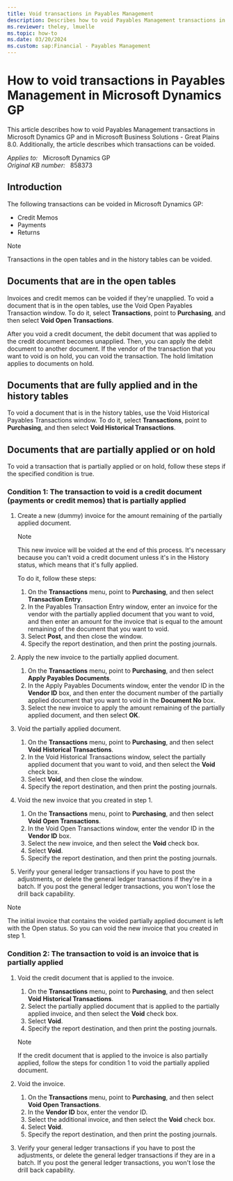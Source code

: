 ```yaml
---
title: Void transactions in Payables Management
description: Describes how to void Payables Management transactions in Microsoft Dynamics GP and in Microsoft Business Solutions - Great Plains.
ms.reviewer: theley, lmuelle
ms.topic: how-to
ms.date: 03/20/2024
ms.custom: sap:Financial - Payables Management
---
```

# How to void transactions in Payables Management in Microsoft Dynamics GP

This article describes how to void Payables Management transactions in Microsoft Dynamics GP and in Microsoft Business Solutions - Great Plains 8.0. Additionally, the article describes which transactions can be voided.

_Applies to:_ &nbsp; Microsoft Dynamics GP  
_Original KB number:_ &nbsp; 858373

## Introduction

The following transactions can be voided in Microsoft Dynamics GP:

- Credit Memos
- Payments
- Returns

> [!NOTE]
> Transactions in the open tables and in the history tables can be voided.

## Documents that are in the open tables

Invoices and credit memos can be voided if they're unapplied. To void a document that is in the open tables, use the Void Open Payables Transaction window. To do it, select **Transactions**, point to **Purchasing**, and then select **Void Open Transactions**.

After you void a credit document, the debit document that was applied to the credit document becomes unapplied. Then, you can apply the debit document to another document. If the vendor of the transaction that you want to void is on hold, you can void the transaction. The hold limitation applies to documents on hold.

## Documents that are fully applied and in the history tables

To void a document that is in the history tables, use the Void Historical Payables Transactions window. To do it, select **Transactions**, point to **Purchasing**, and then select **Void Historical Transactions**.

## Documents that are partially applied or on hold

To void a transaction that is partially applied or on hold, follow these steps if the specified condition is true.

### Condition 1: The transaction to void is a credit document (payments or credit memos) that is partially applied

1. Create a new (dummy) invoice for the amount remaining of the partially applied document.

    > [!NOTE]
    > This new invoice will be voided at the end of this process. It's necessary because you can't void a credit document unless it's in the History status, which means that it's fully applied.

    To do it, follow these steps:

      1. On the **Transactions** menu, point to **Purchasing**, and then select **Transaction Entry**.
      2. In the Payables Transaction Entry window, enter an invoice for the vendor with the partially applied document that you want to void, and then enter an amount for the invoice that is equal to the amount remaining of the document that you want to void.
      3. Select **Post**, and then close the window.
      4. Specify the report destination, and then print the posting journals.

2. Apply the new invoice to the partially applied document.

    1. On the **Transactions** menu, point to **Purchasing**, and then select **Apply Payables Documents**.
    2. In the Apply Payables Documents window, enter the vendor ID in the **Vendor ID** box, and then enter the document number of the partially applied document that you want to void in the **Document No** box.
    3. Select the new invoice to apply the amount remaining of the partially applied document, and then select **OK**.

3. Void the partially applied document.

    1. On the **Transactions** menu, point to **Purchasing**, and then select **Void Historical Transactions**.
    2. In the Void Historical Transactions window, select the partially applied document that you want to void, and then select the **Void** check box.
    3. Select **Void**, and then close the window.
    4. Specify the report destination, and then print the posting journals.

4. Void the new invoice that you created in step 1.

    1. On the **Transactions** menu, point to **Purchasing**, and then select **Void Open Transactions**.
    2. In the Void Open Transactions window, enter the vendor ID in the **Vendor ID** box.
    3. Select the new invoice, and then select the **Void** check box.
    4. Select **Void**.
    5. Specify the report destination, and then print the posting journals.

5. Verify your general ledger transactions if you have to post the adjustments, or delete the general ledger transactions if they're in a batch. If you post the general ledger transactions, you won't lose the drill back capability.

> [!NOTE]
> The initial invoice that contains the voided partially applied document is left with the Open status. So you can void the new invoice that you created in step 1.

### Condition 2: The transaction to void is an invoice that is partially applied

1. Void the credit document that is applied to the invoice.

    1. On the **Transactions** menu, point to **Purchasing**, and then select **Void Historical Transactions**.
    2. Select the partially applied document that is applied to the partially applied invoice, and then select the **Void** check box.
    3. Select **Void**.
    4. Specify the report destination, and then print the posting journals.

    > [!NOTE]
    > If the credit document that is applied to the invoice is also partially applied, follow the steps for condition 1 to void the partially applied document.

2. Void the invoice.

    1. On the **Transactions** menu, point to **Purchasing**, and then select **Void Open Transactions**.
    2. In the **Vendor ID** box, enter the vendor ID.
    3. Select the additional invoice, and then select the **Void** check box.
    4. Select **Void**.
    5. Specify the report destination, and then print the posting journals.

3. Verify your general ledger transactions if you have to post the adjustments, or delete the general ledger transactions if they are in a batch. If you post the general ledger transactions, you won't lose the drill back capability.
